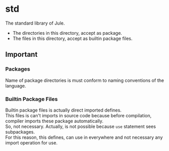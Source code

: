 # std

The standard library of Jule. <br>

+ The directories in this directory, accept as package.
+ The files in this directory, accept as builtin package files.

## Important

### Packages

Name of package directories is must conform to naming conventions of the language.

### Builtin Package Files

Builtin package files is actually direct imported defines. <br>
This files is can't imports in source code because before compilation, compiler imports these package automatically. <br>
So, not necessary. Actually, is not possible because ``use`` statement sees subpackages. <br>
For this reason, this defines, can use in everywhere and not necessary any import operation for use. <br>
